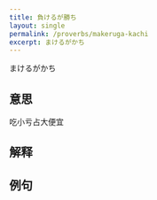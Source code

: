 ```yaml
---
title: 負けるが勝ち
layout: single
permalink: /proverbs/makeruga-kachi
excerpt: まけるがかち
---
```


まけるがかち

## 意思

吃小亏占大便宜

## 解释

## 例句

